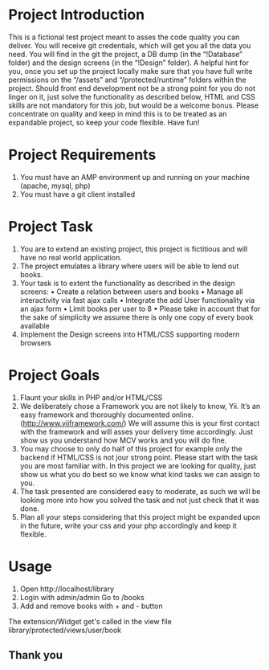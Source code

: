 # Project Introduction

This is a fictional test project meant to asses the code quality you can deliver. You will receive git credentials, which will get you all the data you need. You will find in the git the project, a DB dump (in the “!Database” folder) and the design screens (in the “!Design” folder). A helpful hint for you, once you set up the project locally make sure that you have full write permissions on the “/assets” and “/protected/runtime” folders within the project.
Should front end development not be a strong point for you do not linger on it, just solve the functionality as described below, HTML and CSS skills are not mandatory for this job, but would be a welcome bonus. Please concentrate on quality and keep in mind this is to be treated as an expandable project, so keep your code flexible. Have fun!

# Project Requirements

1.	You must have an AMP environment up and running on your machine (apache, mysql, php)
2.	You must have a git client installed

# Project Task

1.	You are to extend an existing project, this project is fictitious and will have no real world application.
2.	The project emulates a library where users will be able to lend out books.
3.	Your task is to extent the functionality as described in the design screens:
    •	Create a relation between users and books
    •	Manage all interactivity via fast ajax calls
    •	Integrate the add User functionality via an ajax form 
    •	Limit books per user to 8
    •	Please take in account that for the sake of simplicity we assume there is only one copy of every book available
4.	Implement the Design screens into HTML/CSS supporting modern browsers

# Project Goals

1.	Flaunt your skills in PHP and/or HTML/CSS
2.	We deliberately chose a Framework you are not likely to know, Yii. It’s an easy framework and thoroughly documented online. (http://www.yiiframework.com/) We will assume this is your first contact with the framework and will asses your delivery time accordingly. Just show us you understand how MCV works and you will do fine.
3.	You may choose to only do half of this project for example only the backend if HTML/CSS is not jour strong point. Please start with the task you are most familiar with. In this project we are looking for quality, just show us what you do best so we know what kind tasks we can assign to you.
4.	The task presented are considered easy to moderate, as such we will be looking more into how you solved the task and not just check that it was done.
5.	Plan all your steps considering that this project might be expanded upon in the future, write your css and your php accordingly and keep it flexible.


# Usage
1. Open
http://localhost/library
2. Login with admin/admin
Go to /books
3. Add and remove books with + and - button

The extension/Widget get's called in the view file
library/protected/views/user/book

## Thank you
